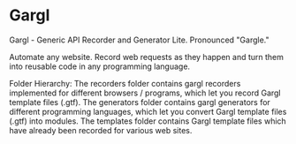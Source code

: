 Gargl
======

Gargl - Generic API Recorder and Generator Lite. Pronounced "Gargle."

Automate any website. Record web requests as they happen and turn them into reusable code in any programming language.

Folder Hierarchy:
The recorders folder contains gargl recorders implemented for different browsers / programs, which let you record Gargl template files (.gtf).
The generators folder contains gargl generators for different programming languages, which let you convert Gargl template files (.gtf) into modules.
The templates folder contains Gargl template files which have already been recorded for various web sites.
